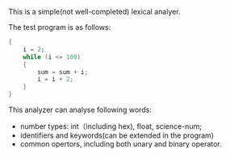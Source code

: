This is a simple(not well-completed) lexical analyer.

The test program is as follows:

```C
{
	i = 2;
	while (i <= 100)
	{
		sum = sum + i;
		i = i + 2;
	}
}
```

This analyzer can analyse following words:
- number types: int（including hex), float, science-num;
- identifiers and keywords(can be extended in the program)
- common opertors, including both unary and binary operator.
